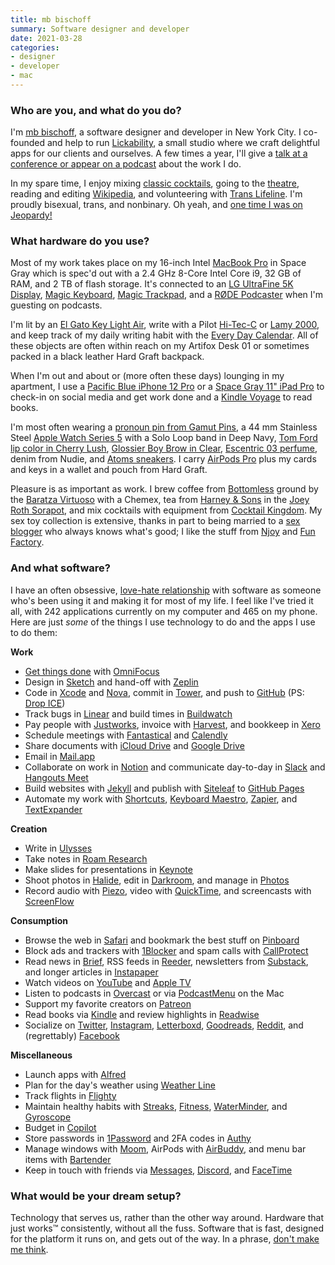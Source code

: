```yaml
---
title: mb bischoff
summary: Software designer and developer
date: 2021-03-28
categories:
- designer
- developer
- mac
---
```


### Who are you, and what do you do?

I'm [mb bischoff](https://mbbischoff.com.com/ "mb's website."), a software designer and developer in New York City. I co-founded and help to run [Lickability](https://lickability.com/ "mb's development studio."), a small studio where we craft delightful apps for our clients and ourselves. A few times a year, I'll give a [talk at a conference or appear on a podcast](https://mbbischoff.com/about/#appearances "mb's talks and appearances.") about the work I do.

In my spare time, I enjoy mixing [classic cocktails](https://www.instagram.com/p/CFAvu9XJfBc/ "A photo of a cocktail on mb’s's Instagram account."), going to the [theatre](https://www.instagram.com/p/B66KDr1puek/ "A photo of a theatre on mb's Instagram account."), reading and editing [Wikipedia](https://en.wikipedia.org/wiki/User:Matthewbischoff "mb's Wikipedia account."), and volunteering with [Trans Lifeline](https://translifeline.org/ "A support service for the trans community."). I'm proudly bisexual, trans, and nonbinary. Oh yeah, and [one time I was on Jeopardy!](https://www.j-archive.com/showgame.php?game_id=3342 "Details about the episode of Jeopardy! that mb appeared on.")

### What hardware do you use?

Most of my work takes place on my 16-inch Intel [MacBook Pro][macbook-pro] in Space Gray which is spec'd out with a 2.4 GHz 8-Core Intel Core i9, 32 GB of RAM, and 2 TB of flash storage. It's connected to an [LG UltraFine 5K Display][ultrafine-5k], [Magic Keyboard][magic-keyboard], [Magic Trackpad][magic-trackpad], and a [RØDE Podcaster][podcaster] when I'm guesting on podcasts. 

I'm lit by an [El Gato Key Light Air][key-light-air], write with a Pilot [Hi-Tec-C][hi-tec-c] or [Lamy 2000][2000], and keep track of my daily writing habit with the [Every Day Calendar][every-day-calendar]. All of these objects are often within reach on my Artifox Desk 01 or sometimes packed in a black leather Hard Graft backpack.

When I'm out and about or (more often these days) lounging in my apartment, I use a [Pacific Blue iPhone 12 Pro][iphone-12-pro] or a [Space Gray 11" iPad Pro][ipad-pro] to check-in on social media and get work done and a [Kindle Voyage][kindle-voyage] to read books.

I'm most often wearing a [pronoun pin from Gamut Pins](https://gamutpins.bigcartel.com/product/large-they-them-enamel-pronoun-pin-black "A they/them pronoun badge."), a 44 mm Stainless Steel [Apple Watch Series 5][apple-watch-series-5] with a Solo Loop band in Deep Navy, [Tom Ford lip color in Cherry Lush](https://www.tomford.com/lip-color/8806601067.html "A lipstick."), [Glossier Boy Brow in Clear](https://www.glossier.com/products/boy-brow "An eyebrow wax."), [Escentric 03 perfume](https://www.luckyscent.com/product/30809/escentric-03-by-escentric-molecules "A perfume."), denim from Nudie, and [Atoms sneakers][model-000]. I carry [AirPods Pro][airpods-pro] plus my cards and keys in a wallet and pouch from Hard Graft.

Pleasure is as important as work. I brew coffee from [Bottomless][] ground by the [Baratza Virtuoso][virtuoso] with a Chemex, tea from [Harney & Sons](https://www.harney.com/ "A tea company.") in the [Joey Roth Sorapot](https://coolhunting.com/design/sorapot-2-by-joey-roth/), and mix cocktails with equipment from [Cocktail Kingdom](https://www.cocktailkingdom.com/ "A bartender supply company."). My sex toy collection is extensive, thanks in part to being married to a [sex blogger](https://girlyjuice.net/ "Kate Sloan's weblog.") who always knows what's good; I like the stuff from [Njoy](https://www.njoytoys.com/ "A sex toy company.") and [Fun Factory](https://en.funfactory.com/ "A sex toy company.").

### And what software?

I have an often obsessive, [love-hate relationship](https://www.wired.com/story/power-paradox-bad-software/ "A Wired article about the imbalances in software quality in various industries.") with software as someone who's been using it and making it for most of my life. I feel like I've tried it all, with 242 applications currently on my computer and 465 on my phone. Here are just *some* of the things I use technology to do and the apps I use to do them:

**Work**

* [Get things done](https://gettingthingsdone.com/ "The GTD website.") with [OmniFocus][]
* Design in [Sketch][] and hand-off with [Zeplin][]
* Code in [Xcode][] and [Nova][], commit in [Tower][], and push to [GitHub][] (PS: [Drop ICE](https://github.com/drop-ice/dear-github-2.0 "A code repo on GitHub asking GitHub's leadership to reconsider their partnership with ICE."))
* Track bugs in [Linear][] and build times in [Buildwatch][]
* Pay people with [Justworks][], invoice with [Harvest][], and bookkeep in [Xero][]
* Schedule meetings with [Fantastical][] and [Calendly][]
* Share documents with [iCloud Drive][icloud-drive] and [Google Drive][google-drive]
* Email in [Mail.app][mail]
* Collaborate on work in [Notion][] and communicate day-to-day in [Slack][] and [Hangouts Meet][google-meet]
* Build websites with [Jekyll][] and publish with [Siteleaf][] to [GitHub Pages][github-pages]
* Automate my work with [Shortcuts][shortcuts-ios], [Keyboard Maestro][keyboard-maestro], [Zapier][], and [TextExpander][]

**Creation**

* Write in [Ulysses][]
* Take notes in [Roam Research][roam]
* Make slides for presentations in [Keynote][]
* Shoot photos in [Halide][halide-ios], edit in [Darkroom][darkroom-ios], and manage in [Photos][photos-ios]
* Record audio with [Piezo][], video with [QuickTime][quicktime-pro], and screencasts with [ScreenFlow][]

**Consumption**

* Browse the web in [Safari][] and bookmark the best stuff on [Pinboard](https://pinboard.in/u:mattb "mb's Pinboard account.")
* Block ads and trackers with [1Blocker][] and spam calls with [CallProtect][callprotect-ios]
* Read news in [Brief][brief-ios], RSS feeds in [Reeder][reeder-ios], newsletters from [Substack][], and longer articles in [Instapaper][]
* Watch videos on [YouTube](https://www.youtube.com) and [Apple TV](https://www.apple.com/tv/)
* Listen to podcasts in [Overcast][overcast-ios] or via [PodcastMenu][] on the Mac
* Support my favorite creators on [Patreon][]
* Read books via [Kindle][kindle-ios] and review highlights in [Readwise][]
* Socialize on [Twitter](https://twitter.com/mb "mb's Twitter account."), [Instagram](https://www.instagram.com/mb_bischoff/ "mb's Instagram account."), [Letterboxd](https://letterboxd.com/mbbischoff/ "mb's Letterboxd account."), [Goodreads](https://www.goodreads.com/user/show/3162891-matthew-bischoff "mb's Goodreads account."), [Reddit](https://www.reddit.com/u/matthewbischoff "mb's Reddit account."), and (regrettably) [Facebook](https://facebook.com/mbbischoff/ "mb's Facebook account.")

**Miscellaneous**

* Launch apps with [Alfred][]
* Plan for the day's weather using [Weather Line][weather-line-ios]
* Track flights in [Flighty][flighty-ios]
* Maintain healthy habits with [Streaks][streaks-ios], [Fitness][fitness-ios], [WaterMinder][waterminder-ios], and [Gyroscope][gyroscope-ios]
* Budget in [Copilot][copilot-ios]
* Store passwords in [1Password][] and 2FA codes in [Authy][]
* Manage windows with [Moom][], AirPods with [AirBuddy][], and menu bar items with [Bartender][]
* Keep in touch with friends via [Messages][], [Discord][], and [FaceTime][]

### What would be your dream setup?

Technology that serves us, rather than the other way around. Hardware that just works™ consistently, without all the fuss. Software that is fast, designed for the platform it runs on, and gets out of the way. In a phrase, [don't make me think](https://www.oreilly.com/library/view/dont-make-me/0321344758/ "Steve Krug's book about web usability.").

[1blocker]: https://1blocker.com/ "An ad blocker for Safari."
[1password]: https://1password.com "Password management software for Mac OS X."
[2000]: https://www.lamy.com/en/lamy-2000/ "A fountain pen."
[airbuddy]: https://v2.airbuddy.app/ "An app for improving your AirPods use on your Mac."
[airpods-pro]: https://www.apple.com/airpods-pro/ "In-ear headphones."
[alfred]: https://www.alfredapp.com/ "A launcher app for the Mac."
[apple-watch-series-5]: https://en.wikipedia.org/wiki/Apple_Watch_Series_5 "A smart watch."
[authy]: https://authy.com/ "A two factor authentication app."
[bartender]: https://www.macbartender.com/ "A Mac tool for organising menu bar apps."
[bottomless]: https://www.bottomless.com/ "A coffee subscription service."
[brief-ios]: http://web.archive.org/web/20220815032301/https://apps.apple.com/us/app/brief-just-the-news-you-need/id1475186118/ "A US news app."
[buildwatch]: https://www.buildwatch.app/ "A tool to watch and track builds in Xcode."
[calendly]: https://calendly.com/ "A calendar service for easily scheduling meetings."
[callprotect-ios]: http://web.archive.org/web/20230127135406/https://apps.apple.com/us/app/at-t-call-protect/id1181632589 "An app to protect users from spam calls."
[copilot-ios]: https://copilot.money/ "A budgeting app."
[darkroom-ios]: https://apps.apple.com/us/app/darkroom-photo-editor/id953286746 "A photo editor app."
[discord]: https://discord.com/ "A voice and text chat service."
[every-day-calendar]: http://web.archive.org/web/20220815012804/https://www.kickstarter.com/projects/simonegiertz/the-every-day-calendar "An electronic wall calendar."
[facetime]: https://en.wikipedia.org/wiki/FaceTime "Mac and iOS software for easy video chatting."
[fantastical]: https://flexibits.com/fantastical "A calendaring app for the Mac."
[fitness-ios]: https://apps.apple.com/au/app/fitness/id1208224953 "An app for tracking your movement via the Apple Watch."
[flighty-ios]: https://www.flightyapp.com/ "An app for tracking flights."
[github-pages]: https://pages.github.com/ "A simple GitHub-based web publishing system."
[github]: https://github.com/ "A Git code repository service."
[google-drive]: http://web.archive.org/web/20220127131904/https://accounts.google.com/ServiceLogin?service=wise "A cloud storage service."
[google-meet]: https://apps.google.com/meet/ "An enterprise video chat service."
[gyroscope-ios]: https://apps.apple.com/app/apple-store/id1104085053 "An app for tracking your health and other data."
[halide-ios]: https://apps.apple.com/us/app/halide-camera/id885697368 "A camera app."
[harvest]: https://www.getharvest.com/ "A time-tracking and invoice web service."
[hi-tec-c]: http://web.archive.org/web/20190506063359/https://www.amazon.com/Pilot-Hi-Tec-C-Gel-Basic-Colors/dp/B001GR4CQO "A pen."
[icloud-drive]: https://www.apple.com/icloud/ "An online document storage service."
[instapaper]: http://web.archive.org/web/20221226091924/https://www.instapaper.com/ "A web tool for saving pages to read later."
[ipad-pro]: https://en.wikipedia.org/wiki/IPad_Pro "An iOS tablet."
[iphone-12-pro]: https://en.wikipedia.org/wiki/IPhone_12_Pro "A 6.06 inch iOS smartphone."
[jekyll]: https://jekyllrb.com/ "A static site generator."
[justworks]: https://www.justworks.com:443/ "A payroll and benefits service."
[key-light-air]: https://www.elgato.com/us/en/p/key-light-air "A light."
[keyboard-maestro]: http://www.keyboardmaestro.com/main/ "A macro application for the Mac."
[keynote]: https://www.apple.com/keynote/ "Presentation software for the Mac."
[kindle-ios]: https://apps.apple.com/gb/app/kindle/id302584613 "An iPhone app for accessing Kindle content from Amazon."
[kindle-voyage]: http://web.archive.org/web/20221025222935/https://www.amazon.com/High-Resolution-Display-Adaptive-PagePress-Sensors/dp/B00IOY8XWQ/ "A high-resolution ebook reader."
[linear]: https://linear.app/ "An issue tracking service."
[macbook-pro]: https://www.apple.com/macbook-pro/ "A laptop."
[magic-keyboard]: https://en.wikipedia.org/wiki/Magic_Keyboard "A wireless keyboard."
[magic-trackpad]: https://en.wikipedia.org/wiki/Magic_Trackpad "A trackpad for desktop machines."
[mail]: https://en.wikipedia.org/wiki/Mail_(application) "The default Mac OS X mail client."
[messages]: https://en.wikipedia.org/wiki/Messages_(application) "A chat client for Mac."
[model-000]: http://web.archive.org/web/20220708073949/https://atoms.com/products/atoms-black-white "A pair of sneakers."
[moom]: https://manytricks.com/moom/ "A Mac tool for taking control of window sizing/moving."
[notion]: https://www.notion.so/ "A collaborative wiki service."
[nova]: http://web.archive.org/web/20140630052008/http://www.m-audio.com/products/en_us/NOVA.html "A large capsule cardioid microphone."
[omnifocus]: https://www.omnigroup.com/omnifocus/ "Task management software for the Mac."
[overcast-ios]: https://apps.apple.com/us/app/overcast-podcast-player/id888422857 "A podcast app."
[patreon]: https://www.patreon.com/ "A service for offering patronage to people online."
[photos-ios]: https://en.wikipedia.org/wiki/Photos_(Apple) "The built-in photo app."
[piezo]: https://rogueamoeba.com/piezo/ "A recording app for the Mac."
[podcaster]: http://web.archive.org/web/20220317181005/https://www.rode.com/microphones/podcaster "A USB microphone."
[podcastmenu]: https://github.com/insidegui/PodcastMenu "A Mac menubar app for playing podcasts."
[quicktime-pro]: http://web.archive.org/web/20230706193331/https://support.apple.com/en-us/HT201175 "A commercial version of QuickTime."
[readwise]: https://readwise.io/ "A service for syncing your ebook highlights."
[reeder-ios]: https://reederapp.com "A Google Reader client for iOS."
[roam]: https://roamresearch.com/ "A web-based note taking tool."
[safari]: https://www.apple.com/safari/ "A fast web browser."
[screenflow]: http://www.telestream.net/screenflow/overview.htm "A screencasting studio for the Mac."
[shortcuts-ios]: https://support.apple.com/en-au/guide/shortcuts/welcome/ios "An automation app."
[siteleaf]: https://www.siteleaf.com/ "A CMS service."
[sketch]: https://www.sketch.com/ "A vector drawing application for Mac OS X."
[slack]: https://slack.com/intl/ja-jp/ "A collaboration service."
[streaks-ios]: https://streaksapp.com/ "An app for tracking tasks."
[substack]: https://substack.com/ "A paid newsletter service."
[textexpander]: https://textexpander.com/ "A Mac app for adding custom abbreviations for often-used text."
[tower]: https://www.git-tower.com/ "A Mac GUI for Git."
[ultrafine-5k]: http://web.archive.org/web/20190711102445/https://www.apple.com/shop/product/HKN62LL/A/lg-ultrafine-5k-display "A 27 inch monitor."
[ulysses]: http://web.archive.org/web/20180624003752/https://ulyssesapp.com/ "A writing/text editor for the Mac."
[virtuoso]: http://web.archive.org/web/20230408034236/http://baratza.com/grinder/virtuoso/ "A coffee grinder."
[waterminder-ios]: https://waterminder.com/ "An app for tracking your water intake."
[weather-line-ios]: https://weatherlineapp.com/ "A weather app."
[xcode]: https://en.wikipedia.org/wiki/Xcode "An IDE for Mac developers."
[xero]: https://www.xero.com/us/ "Online accounting software."
[zapier]: https://zapier.com/ "A service for tying together other web services."
[zeplin]: https://zeplin.io/ "A service for designers and developers to share mockups."

